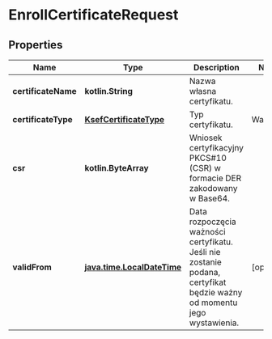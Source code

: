 
# EnrollCertificateRequest

## Properties
| Name | Type | Description | Notes |
| ------------ | ------------- | ------------- | ------------- |
| **certificateName** | **kotlin.String** | Nazwa własna certyfikatu. |  |
| **certificateType** | [**KsefCertificateType**](KsefCertificateType.md) | Typ certyfikatu. | Wartość | Opis | | --- | --- | | Authentication | Certyfikat używany do uwierzytelnienia w systemie. | | Offline | Certyfikat używany wyłącznie do potwierdzania autentyczności wystawcy i integralności faktury w trybie offline |  |  |
| **csr** | **kotlin.ByteArray** | Wniosek certyfikacyjny PKCS#10 (CSR) w formacie DER zakodowany w Base64. |  |
| **validFrom** | [**java.time.LocalDateTime**](java.time.LocalDateTime.md) | Data rozpoczęcia ważności certyfikatu. Jeśli nie zostanie podana, certyfikat będzie ważny od momentu jego wystawienia. |  [optional] |



